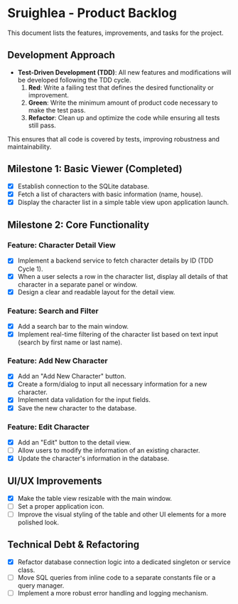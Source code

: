 # Sruighlea - Product Backlog

This document lists the features, improvements, and tasks for the project.

## Development Approach

- **Test-Driven Development (TDD)**: All new features and modifications will be developed following the TDD cycle.
  1.  **Red**: Write a failing test that defines the desired functionality or improvement.
  2.  **Green**: Write the minimum amount of product code necessary to make the test pass.
  3.  **Refactor**: Clean up and optimize the code while ensuring all tests still pass.

This ensures that all code is covered by tests, improving robustness and maintainability.

## Milestone 1: Basic Viewer (Completed)

- [x] Establish connection to the SQLite database.
- [x] Fetch a list of characters with basic information (name, house).
- [x] Display the character list in a simple table view upon application launch.

## Milestone 2: Core Functionality

### Feature: Character Detail View
- [x] Implement a backend service to fetch character details by ID (TDD Cycle 1).
- [x] When a user selects a row in the character list, display all details of that character in a separate panel or window.
- [x] Design a clear and readable layout for the detail view.

### Feature: Search and Filter
- [x] Add a search bar to the main window.
- [x] Implement real-time filtering of the character list based on text input (search by first name or last name).

### Feature: Add New Character
- [x] Add an "Add New Character" button.
- [x] Create a form/dialog to input all necessary information for a new character.
- [x] Implement data validation for the input fields.
- [x] Save the new character to the database.

### Feature: Edit Character
- [x] Add an "Edit" button to the detail view.
- [ ] Allow users to modify the information of an existing character.
- [x] Update the character's information in the database.

## UI/UX Improvements

- [x] Make the table view resizable with the main window.
- [ ] Set a proper application icon.
- [ ] Improve the visual styling of the table and other UI elements for a more polished look.

## Technical Debt & Refactoring

- [x] Refactor database connection logic into a dedicated singleton or service class.
- [ ] Move SQL queries from inline code to a separate constants file or a query manager.
- [ ] Implement a more robust error handling and logging mechanism.